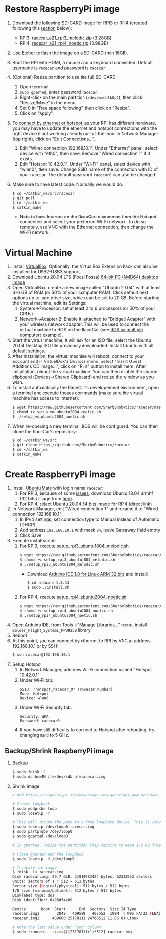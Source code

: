 # Restore RaspberryPi image
1. Download the following SD-CARD image for RPI3 or RPI4 (created following this [section](https://github.com/SherbyRobotics/racecar/tree/master/images#create-raspberrypi-image) below):
    * RPI3: [racecar_a21_rpi3_melodic.zip](https://tinyurl.com/RPI3-racecar-image) (3.28GB)
    * RPI4: [racecar_a21_rpi4_noetic.zip](https://tinyurl.com/RPI4-racecar-image) (3.98GB)
2. Use [Etcher](https://www.balena.io/etcher/) to flash the image on a SD-CARD (min 16GB). 
3. Boot the RPI with HDMI, a mouse and a keyboard connected. Default username is `racecar` and password is `racecar`. 
4. (Optional) Resize partition to use the full SD-CARD.
    1. Open terminal.
    2. `sudo gparted`, enter password `racecar`.
    3. Right-click on the main partition (`/dev/mmcblk0p2`), then click "Resize/Move" in the menu.
    4. Set 0 in "Free space following", then click on "Resize".
    5. Click on "Apply".
    
5. To [connect by ethernet or hotspot](https://github.com/SherbyRobotics/racecar/tree/master/doc), as your RPI has different hardware, you may have to update the ethernet and hotspot connections with the right device if not working already out-of-the-box. In Network Manager (top right), click on "Edit Connections…". 
    1. Edit "Wired connection 192.168.10.1". Under "Ethernet" panel, select device with "eth0", then save. Remove "Wired connection 1" if it exists.
    2. Edit "Hotspot 10.42.0.1". Under "Wi-Fi" panel, select device with "wlan0", then save. Change SSID name of the connection with ID of your racecar. The default password `racecar0` can also be changed. 

6. Make sure to have latest code. Normally we would do:
    ```bash
    $ cd ~/catkin_ws/src/racecar
    $ git pull
    $ cd ~/catkin_ws
    $ catkin_make
    ```
    * Note to have Internet on the RaceCar: disconnect from the Hotspot connection and select your preferred Wi-Fi network. To do so remotely, use VNC with the Ethernet connection, then change the Wi-Fi network.

# Virtual Machine
1. Install [VirtualBox](https://www.virtualbox.org/). Optionally, the VirtualBox Extension Pack can also be installed for USB2-USB3 support.
2. Download Ubuntu 20.04 LTS (Focal Fossa) [64-bit PC (AMD64) desktop image](https://releases.ubuntu.com/focal)
3. Open VirtualBox, create a new image called "Ubuntu 20.04" with at least 4-6 GB of RAM (or 50% of your computer RAM). Click default next options up to hard drive size, which can be set to 20 GB. Before starting the virtual machine, edit its Settings:
    1. System->Processor: set at least 2 to 6 processors (or 50% of your CPUs). 
	2. Network->Adapter 2: Enable it, attached to "Bridged Adapter" with your wireless network adapter. This will be used to connect the virtual machine to ROS on the RaceCar (see [ROS on multiple computers](https://github.com/SherbyRobotics/racecar/tree/master/doc) example).
4. Start the virtual machine, it will ask for an ISO file, select the Ubuntu 20.04 Desktop ISO file previously downloaded. Install Ubuntu with all default settings.
5. After installation, the virtual machine will reboot, connect to your account and in VirtualBox's Devices menu, select "Insert Guest Additions CD Image...", click on "Run" button to install them. After installation, reboot the virtual machine. You can then enable the shared clipboard (Devices->Shared Clipboard) and resize the window as you wish.
6. To install automatically the RaceCar's developement environment, open a terminal and execute thoses commands (make sure the virtual machine has access to Internet):
    ```bash
    $ wget https://raw.githubusercontent.com/SherbyRobotics/racecar/master/images/setup_vm_ubuntu2004_noetic.sh
    $ chmod +x setup_vm_ubuntu2004_noetic.sh
    $ ./setup_vm_ubuntu2004_noetic.sh
    ```
7. When re-opening a new terminal, ROS will be configured. You can then clone the RaceCar's repository:
    ```bash
    $ cd ~/catkin_ws/src
    $ git clone https://github.com/SherbyRobotics/racecar
    $ cd ~/catkin_ws
    $ catkin_make
    ```

# Create RaspberryPi image

1. Install [Ubuntu Mate](https://ubuntu-mate.org/download/) with login name `racecar`:
    1. For RPI3, because of some [issues](https://ubuntu-mate.community/t/ubuntu-mate-20-04-1-first-boot-hung-on-rpi-3/23748/3), download Ubuntu 18.04 armhf (32 bits) image from [here](https://releases.ubuntu-mate.org/archived/bionic/armhf/).
    2. For RPI4, select Ubuntu 20.04 64 bits image for RPI4 ([direct link](https://ubuntu-mate.org/download/arm64/focal/))
3. In Network Manager, edit "Wired connection 1" and rename it to "Wired connection 192.168.10.1":
    1. In IPv4 settings, set connection type to Manual instead of Automatic (DHCP)
    2. Add address `192.168.10.1` with mask `24`, leave Gateaway field empty
    3. Click Save
4. Execute install script:
    1. For RPI3, execute [setup_rpi3_ubuntu1804_melodic.sh](https://github.com/SherbyRobotics/racecar/blob/master/images/setup_rpi3_ubuntu1804_melodic.sh)
        ```bash
        $ wget https://raw.githubusercontent.com/SherbyRobotics/racecar/master/images/setup_rpi3_ubuntu1804_melodic.sh
        $ chmod +x setup_rpi3_ubuntu1804_melodic.sh
        $ ./setup_rpi3_ubuntu1804_melodic.sh
        ```
	    * Download [Arduino IDE 1.8 for Linux ARM 32 bits](https://www.arduino.cc/en/main/software) and install:
            ```bash
            $ cd arduino-1.8.13
            $ sudo ./install.sh
            ```
    2. For RPI4, execute [setup_rpi4_ubuntu2004_noetic.sh](https://github.com/SherbyRobotics/racecar/blob/master/images/setup_rpi4_ubuntu2004_noetic.sh)
        ```bash
        $ wget https://raw.githubusercontent.com/SherbyRobotics/racecar/master/images/setup_rpi4_ubuntu2004_noetic.sh
        $ chmod +x setup_rpi4_ubuntu2004_noetic.sh
        $ ./setup_rpi4_ubuntu2004_noetic.sh
        ```
5. Open Arduino IDE, from Tools->"Manage Libraries..." menu, install `Bolder_Flight_Systems_MPU9250` library
6. Reboot
7. At this point, you can connect by ethernet to RPI by VNC at address 192.168.10.1 or by SSH:
    ```bash
    $ ssh racecar@192.168.10.1
    ```
8. Setup Hotspot
    1. In Network Manager, add new Wi-Fi connection named "Hotspot 10.42.0.1"
    2. Under Wi-Fi tab:
        ```
        SSID: "hotspot_racecar_0" (racecar number)
        Mode: Hotspot
        Device: wlan0
        ```
    3. Under Wi-Fi Security tab:
        ```
        Security: WPA
        Password: racecar0
        ```
    4. If you have still difficulty to connect to Hotspot after rebooting, try changing `Band` to 5 GHz.
    
## Backup/Shrink RaspberryPi image
1. Backup
    ```bash
    $ sudo fdisk -l
    $ sudo dd bs=4M if=/dev/sdb of=racecar.img
    ```

2. Shrink image
    ```bash
    # Ref https://raspberrypi.stackexchange.com/questions/46450/reduce-ubuntu-mate-16-04-img-file-size
    
    # Create loopback
    $ sudo modprobe loop 
    $ sudo losetup -f  
    
    # This will return the path to a free loopback device. This is /dev/loop0 for me
    $ sudo losetup /dev/loop0 racecar.img
    $ sudo partprobe /dev/loop0
    $ sudo gparted /dev/loop0
    
    # In gparted, resize the partition (may require to keep 1-2 GB free to not have errors)
    
    # Close gparted and the loopback
    $ sudo losetup -d /dev/loop0 
    
    # Truncate the image
    $ fdisk -lu racecar.img
    Disk racecar.img: 29.7 GiB, 31914983424 bytes, 62333952 sectors
    Units: sectors of 1 * 512 = 512 bytes
    Sector size (logical/physical): 512 bytes / 512 bytes
    I/O size (minimum/optimal): 512 bytes / 512 bytes
    Disklabel type: dos
    Disk identifier: 0x93df4e89
    
    Device       Boot  Start      End  Sectors  Size Id Type
    racecar.img1        2048   409599   407552  199M  c W95 FAT32 (LBA)
    racecar.img2      409600 25178111 24768512 11.8G 83 Linux
    
    # Note the last value under "End" column
    $ sudo truncate --size=$[(25178111+1)*512] racecar.img
    ```
